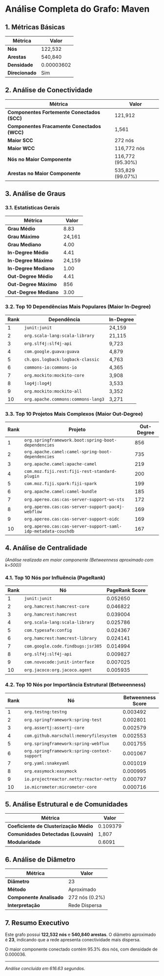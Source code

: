# Análise Completa do Grafo: Maven

## 1. Métricas Básicas
| Métrica | Valor |
|---------|-------|
| **Nós** | 122,532 |
| **Arestas** | 540,840 |
| **Densidade** | 0.00003602 |
| **Direcionado** | Sim |

## 2. Análise de Conectividade
| Métrica | Valor |
|---------|-------|
| **Componentes Fortemente Conectados (SCC)** | 121,912 |
| **Componentes Fracamente Conectados (WCC)** | 1,561 |
| **Maior SCC** | 272 nós |
| **Maior WCC** | 116,772 nós |
| **Nós no Maior Componente** | 116,772 (95.30%) |
| **Arestas no Maior Componente** | 535,829 (99.07%) |

## 3. Análise de Graus
### 3.1. Estatísticas Gerais
| Métrica | Valor |
|---------|-------|
| **Grau Médio** | 8.83 |
| **Grau Máximo** | 24,161 |
| **Grau Mediano** | 4.00 |
| **In-Degree Médio** | 4.41 |
| **In-Degree Máximo** | 24,159 |
| **In-Degree Mediano** | 1.00 |
| **Out-Degree Médio** | 4.41 |
| **Out-Degree Máximo** | 856 |
| **Out-Degree Mediano** | 3.00 |

### 3.2. Top 10 Dependências Mais Populares (Maior In-Degree)
| Rank | Dependência | In-Degree |
|------|-------------|-----------|
| 1 | `junit:junit` | 24,159 |
| 2 | `org.scala-lang:scala-library` | 21,115 |
| 3 | `org.slf4j:slf4j-api` | 9,723 |
| 4 | `com.google.guava:guava` | 4,879 |
| 5 | `ch.qos.logback:logback-classic` | 4,763 |
| 6 | `commons-io:commons-io` | 4,365 |
| 7 | `org.mockito:mockito-core` | 3,908 |
| 8 | `log4j:log4j` | 3,533 |
| 9 | `org.mockito:mockito-all` | 3,352 |
| 10 | `org.apache.commons:commons-lang3` | 3,271 |

### 3.3. Top 10 Projetos Mais Complexos (Maior Out-Degree)
| Rank | Projeto | Out-Degree |
|------|---------|------------|
| 1 | `org.springframework.boot:spring-boot-dependencies` | 856 |
| 2 | `org.apache.camel:camel-spring-boot-dependencies` | 735 |
| 3 | `org.apache.camel:apache-camel` | 219 |
| 4 | `com.moz.fiji.rest:fiji-rest-standard-plugin` | 200 |
| 5 | `com.moz.fiji.spark:fiji-spark` | 199 |
| 6 | `org.apache.camel:camel-bundle` | 185 |
| 7 | `org.apereo.cas:cas-server-support-ws-sts` | 172 |
| 8 | `org.apereo.cas:cas-server-support-pac4j-webflow` | 169 |
| 9 | `org.apereo.cas:cas-server-support-oidc` | 169 |
| 10 | `org.apereo.cas:cas-server-support-saml-idp-metadata-couchdb` | 167 |

## 4. Análise de Centralidade
_(Análise realizada em maior componente (Betweenness aproximado com k=500))_

### 4.1. Top 10 Nós por Influência (PageRank)
| Rank | Nó | PageRank Score |
|------|-----|----------------|
| 1 | `junit:junit` | 0.052650 |
| 2 | `org.hamcrest:hamcrest-core` | 0.046822 |
| 3 | `org.hamcrest:hamcrest` | 0.039004 |
| 4 | `org.scala-lang:scala-library` | 0.025786 |
| 5 | `com.typesafe:config` | 0.024367 |
| 6 | `org.hamcrest:hamcrest-library` | 0.024141 |
| 7 | `com.google.code.findbugs:jsr305` | 0.014994 |
| 8 | `org.slf4j:slf4j-api` | 0.009827 |
| 9 | `com.novocode:junit-interface` | 0.007025 |
| 10 | `org.jacoco:org.jacoco.agent` | 0.005935 |

### 4.2. Top 10 Nós por Importância Estrutural (Betweenness)
| Rank | Nó | Betweenness Score |
|------|-----|-------------------|
| 1 | `org.testng:testng` | 0.003492 |
| 2 | `org.springframework:spring-test` | 0.002801 |
| 3 | `org.assertj:assertj-core` | 0.002579 |
| 4 | `com.github.marschall:memoryfilesystem` | 0.002553 |
| 5 | `org.springframework:spring-webflux` | 0.001755 |
| 6 | `org.springframework:spring-context-support` | 0.001067 |
| 7 | `org.yaml:snakeyaml` | 0.001019 |
| 8 | `org.easymock:easymock` | 0.000995 |
| 9 | `io.projectreactor.netty:reactor-netty` | 0.000797 |
| 10 | `io.micrometer:micrometer-core` | 0.000716 |

## 5. Análise Estrutural e de Comunidades
| Métrica | Valor |
|---------|-------|
| **Coeficiente de Clusterização Médio** | 0.109379 |
| **Comunidades Detectadas (Louvain)** | 1,807 |
| **Modularidade** | 0.6091 |

## 6. Análise de Diâmetro
| Métrica | Valor |
|---------|-------|
| **Diâmetro** | 23 |
| **Método** | Aproximado |
| **Componente Analisado** | 272 nós (0.2%) |
| **Interpretação** | Rede Dispersa |

## 7. Resumo Executivo
Este grafo possui **122,532 nós** e **540,840 arestas**.
O diâmetro aproximado é **23**, indicando que 
a rede apresenta conectividade mais dispersa.

O maior componente conectado contém 95.3% dos nós, 
com densidade de 0.000036.

---
*Análise concluída em 616.63 segundos.*